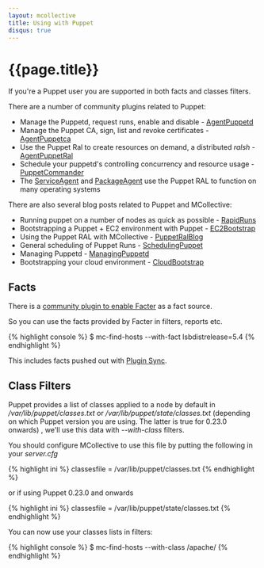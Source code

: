 ```yaml
---
layout: mcollective
title: Using with Puppet
disqus: true
---
```

[FactsRLFacter]: http://code.google.com/p/mcollective-plugins/wiki/FactsRLFacter
[PluginSync]: http://docs.reductivelabs.com/guides/plugins_in_modules.html
[AgentPuppetd]: http://code.google.com/p/mcollective-plugins/wiki/AgentPuppetd
[AgentPuppetca]: http://github.com/ripienaar/mcollective-plugins/tree/master/agent/puppetca/
[AgentPuppetRal]: http://github.com/ripienaar/mcollective-plugins/tree/master/agent/puppetral/
[PuppetCommander]: http://github.com/ripienaar/mcollective-plugins/tree/master/agent/puppetd/commander/
[RapidRuns]: http://www.devco.net/archives/2010/08/05/rapid_puppet_runs_with_mcollective.php
[EC2Bootstrap]: http://www.devco.net/archives/2010/07/14/bootstrapping_puppet_on_ec2_with_mcollective.php
[PuppetRalBlog]: http://www.devco.net/archives/2010/07/07/puppet_resources_on_demand.php
[SchedulingPuppet]: http://www.devco.net/archives/2010/03/17/scheduling_puppet_with_mcollective.php
[ManagingPuppetd]: http://www.devco.net/archives/2009/11/30/managing_puppetd_with_mcollective.php
[CloudBootstrap]: http://vuksan.com/blog/2010/07/28/bootstraping-your-cloud-environment-with-puppet-and-mcollective/
[ServiceAgent]: http://code.google.com/p/mcollective-plugins/wiki/AgentService
[PackageAgent]: http://code.google.com/p/mcollective-plugins/wiki/AgentPackage

# {{page.title}}

If you're a Puppet user you are supported in both facts and classes filters.

There are a number of community plugins related to Puppet:

 * Manage the Puppetd, request runs, enable and disable - [AgentPuppetd]
 * Manage the Puppet CA, sign, list and revoke certificates - [AgentPuppetca]
 * Use the Puppet Ral to create resources on demand, a distributed *ralsh* - [AgentPuppetRal]
 * Schedule your puppetd's controlling concurrency and resource usage - [PuppetCommander]
 * The [ServiceAgent] and [PackageAgent] use the Puppet RAL to function on many operating systems

There are also several blog posts related to Puppet and MCollective:

 * Running puppet on a number of nodes as quick as possible - [RapidRuns]
 * Bootstrapping a Puppet + EC2 environment with Puppet - [EC2Bootstrap]
 * Using the Puppet RAL with MCollective - [PuppetRalBlog]
 * General scheduling of Puppet Runs - [SchedulingPuppet]
 * Managing Puppetd - [ManagingPuppetd]
 * Bootstrapping your cloud environment - [CloudBootstrap]

## Facts
There is a [community plugin to enable Facter][FactsRLFacter] as a fact source.

So you can use the facts provided by Facter in filters, reports etc.

{% highlight console %}
$ mc-find-hosts --with-fact lsbdistrelease=5.4
{% endhighlight %}

This includes facts pushed out with [Plugin Sync][PluginSync].

## Class Filters
Puppet provides a list of classes applied to a node by default in */var/lib/puppet/classes.txt* or */var/lib/puppet/state/classes.txt* (depending on which Puppet version you are using. The latter is true for 0.23.0 onwards) , we'll use this data with *--with-class* filters.

You should configure MCollective to use this file by putting the following in your *server.cfg*


{% highlight ini %}
classesfile = /var/lib/puppet/classes.txt
{% endhighlight %}

or if using Puppet 0.23.0 and onwards

{% highlight ini %}
classesfile = /var/lib/puppet/state/classes.txt
{% endhighlight %}

You can now use your classes lists in filters:

{% highlight console %}
$ mc-find-hosts --with-class /apache/
{% endhighlight %}
